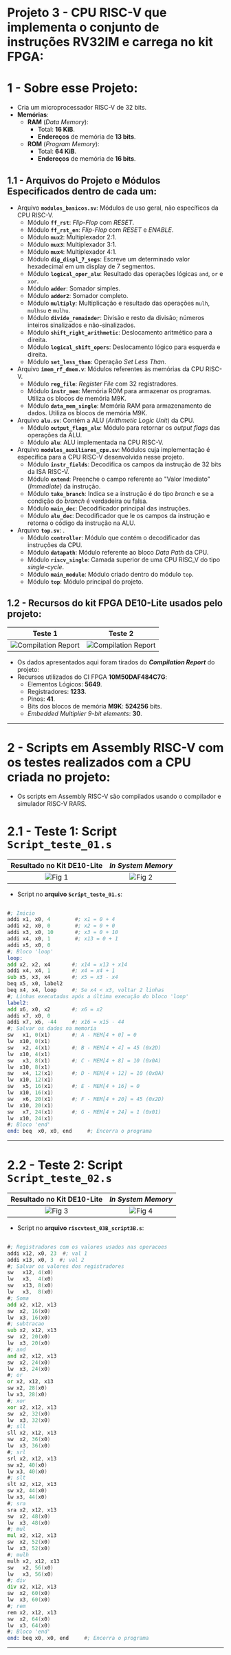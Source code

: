 # Projeto 3 - CPU RISC-V que implementa o conjunto de instruções RV32IM e carrega no kit FPGA:              
         
# 1 - Sobre esse Projeto:        
 - Cria um microprocessador RISC-V de 32 bits.      
 - **Memórias**:     
	- **RAM** (_Data Memory_):     
		- Total: **16 KiB**.      
		- **Endereços** de memória de **13 bits**.      
	- **ROM** (_Program Memory_):     
		- Total: **64 KiB**.      
		- **Endereços** de memória de **16 bits**.      
	

## 1.1 - Arquivos do Projeto e Módulos Especificados dentro de cada um:       
 - Arquivo **`modulos_basicos.sv`**: Módulos de uso geral, não específicos da CPU RISC-V.        
	- Módulo **`ff_rst`**: _Flip-Flop_ com _RESET_.      
	- Módulo **`ff_rst_en`**: _Flip-Flop_ com _RESET_ e _ENABLE_.      
	- Módulo **`mux2`**: Multiplexador 2:1.      
	- Módulo **`mux3`**: Multiplexador 3:1.      
	- Módulo **`mux4`**: Multiplexador 4:1.      
	- Módulo **`dig_displ_7_segs`**: Escreve um determinado valor hexadecimal em um display de 7 segmentos.           
	- Módulo **`logical_oper_alu`**: Resultado das operações lógicas `and`, `or` e `xor`.      
	- Módulo **`adder`**: Somador simples.      
	- Módulo **`adder2`**: Somador completo.      
	- Módulo **`multiply`**: Multiplicação e resultado das operações `mulh`, `mulhsu` e `mulhu`.      
	- Módulo **`divide_remainder`**: Divisão e resto da divisão; números inteiros sinalizados e não-sinalizados.            
	- Módulo **`shift_right_arithmetic`**: Deslocamento aritmético para a direita.      
	- Módulo **`logical_shift_opers`**: Deslocamento lógico para esquerda e direita.      
	- Módulo **`set_less_than`**: Operação _Set Less Than_.      
 - Arquivo **`imem_rf_dmem.v`**: Módulos referentes às memórias da CPU RISC-V.     
	- Módulo **`reg_file`**: _Register File_ com 32 registradores.      
	- Módulo **`instr_mem`**: Memória ROM para armazenar os programas. Utiliza os blocos de memória M9K.      
	- Módulo **`data_mem_single`**: Memória RAM para armazenamento de dados. Utiliza os blocos de memória M9K.     
 - Arquivo **`alu.sv`**: Contém a ALU (_Arithmetic Logic Unit_) da CPU.    
	- Módulo **`output_flags_alu`**: Módulo para retornar os _output flags_ das operações da ALU.      
	- Módulo **`alu`**: ALU implementada na CPU RISC-V.          
 - Arquivo **`modulos_auxiliares_cpu.sv`**: Módulos cuja implementação é específica para a CPU RISC-V desenvolvida nesse projeto.        
	- Módulo **`instr_fields`**: Decodifica os campos da instrução de 32 bits da ISA RISC-V.      
	- Módulo **`extend`**: Preenche o campo referente ao "Valor Imediato" (_Immediate_) da instrução.      
	- Módulo **`take_branch`**: Indica se a instrução é do tipo _branch_ e se a condição do _branch_ é verdadeira ou falsa.      
	- Módulo **`main_dec`**: Decodificador principal das instruções.      
	- Módulo **`alu_dec`**: Decodificador que le os campos da instrução e retorna o código da instrução na ALU.      
 - Arquivo **`top.sv`**: .     
	- Módulo **`controller`**: Módulo que contém o decodificador das instruções da CPU.      
	- Módulo **`datapath`**: Módulo referente ao bloco _Data Path_ da CPU.    
	- Módulo **`riscv_single`**: Camada superior de uma CPU RISC_V do tipo _single-cycle_.      
	- Módulo **`main_module`**: Módulo criado dentro do módulo `top`.  
	- Módulo **`top`**: Módulo principal do projeto.      
       

## 1.2 - Recursos do kit FPGA DE10-Lite usados pelo projeto:     
| Teste 1 | Teste 2 |      
| :---: | :---: |
| ![_Compilation Report_](./Resultados/Out_01_CompilationReport_Teste1.jpg) | ![_Compilation Report_](./Resultados/Out_03_CompilationReport_Teste2.jpg) |
           
 - Os dados apresentados aqui foram tirados do **_Compilation Report_** do projeto:        
 - Recursos utilizados do CI FPGA **10M50DAF484C7G**:       
	- Elementos Lógicos: **5649**.      
	- Registradores: **1233**.     
	- Pinos: **41**.     
	- Bits dos blocos de memória **M9K**: **524256** bits.   
	- _Embedded Multiplier 9-bit elements_: **30**.       
	 
---       
         


# 2 - Scripts em Assembly RISC-V com os testes realizados com a CPU criada no projeto:        
 - Os scripts em Assembly RISC-V são compilados usando o compilador e simulador RISC-V RARS.        
       


# 2.1 - Teste 1: Script `Script_teste_01.s`        
| Resultado no Kit DE10-Lite | _In System Memory_ |      
| :---: | :---: |
| ![Fig 1](./Resultados/Foto_01_Teste01.jpg) | ![Fig 2](./Resultados/Out_02_InSystemMemory_ScriptTeste1.jpg) |
           
 - Script no **arquivo `Script_teste_01.s`**:       
        
```asm     
        
#; Inicio
addi x1, x0, 4        #; x1 = 0 + 4
addi x2, x0, 0        #; x2 = 0 + 0
addi x3, x0, 10       #; x3 = 0 + 10
addi x4, x0, 1        #; x13 = 0 + 1
addi x5, x0, 0
#; Bloco 'loop'
loop: 
add x2, x2, x4       #; x14 = x13 + x14 
addi x4, x4, 1       #; x4 = x4 + 1
sub x5, x3, x4       #; x5 = x3 - x4
beq x5, x0, label2
beq x4, x4, loop     #; Se x4 < x3, voltar 2 linhas
#; Linhas executadas após a última execução do bloco 'loop'
label2:
add x6, x0, x2       #; x6 = x2
addi x7, x0, 0
addi x7, x6, -44     #; x16 = x15 - 44
#; Salvar os dados na memoria
sw   x1, 0(x1)       #; A - MEM[4 + 0] = 0
lw  x10, 0(x1)
sw   x2, 4(x1)       #; B - MEM[4 + 4] = 45 (0x2D)
lw  x10, 4(x1)
sw   x3, 8(x1)       #; C - MEM[4 + 8] = 10 (0x0A)
lw  x10, 8(x1)
sw   x4, 12(x1)      #; D - MEM[4 + 12] = 10 (0x0A)
lw  x10, 12(x1)
sw   x5, 16(x1)      #; E - MEM[4 + 16] = 0
lw  x10, 16(x1)
sw   x6, 20(x1)      #; F - MEM[4 + 20] = 45 (0x2D)
lw  x10, 20(x1)
sw   x7, 24(x1)      #; G - MEM[4 + 24] = 1 (0x01)
lw  x10, 24(x1)
#; Bloco 'end'
end: beq  x0, x0, end     #; Encerra o programa
```      
       
---       
         


# 2.2 - Teste 2: Script `Script_teste_02.s`        
| Resultado no Kit DE10-Lite | _In System Memory_ |      
| :---: | :---: |
| ![Fig 3](./Resultados/Out_03_CompilationReport_Teste2.jpg) | ![Fig 4](./Resultados/Out_04_InSystemMemory_ScriptTeste2.jpg) |
           
 - Script no **arquivo `riscvtest_03B_script3B.s`**:       
        
```asm     
         
#; Registradores com os valores usados nas operacoes
addi x12, x0, 23  #; val 1
addi x13, x0, 3  #; val 2
#; Salvar os valores dos registradores
sw   x12, 4(x0)
lw   x3,  4(x0)
sw   x13, 8(x0)
lw   x3,  8(x0)
#; Soma
add x2, x12, x13
sw  x2, 16(x0)
lw  x3, 16(x0)
#; subtracao
sub x2, x12, x13
sw  x2, 20(x0)
lw  x3, 20(x0)
#; and
and x2, x12, x13
sw  x2, 24(x0)
lw  x3, 24(x0)
#; or
or x2, x12, x13
sw x2, 28(x0)
lw x3, 28(x0)
#; xor
xor x2, x12, x13
sw  x2, 32(x0)
lw  x3, 32(x0)
#; sll
sll x2, x12, x13
sw  x2, 36(x0)
lw  x3, 36(x0)
#; srl
srl x2, x12, x13
sw x2, 40(x0)
lw x3, 40(x0)
#; slt
slt x2, x12, x13
sw x2, 44(x0)
lw x3, 44(x0)
#; sra
sra x2, x12, x13
sw  x2, 48(x0)
lw  x3, 48(x0)
#; mul
mul x2, x12, x13
sw  x2, 52(x0)
lw  x3, 52(x0)
#; mulh
mulh x2, x12, x13
sw   x2, 56(x0)
lw   x3, 56(x0)
#; div
div x2, x12, x13
sw  x2, 60(x0)
lw  x3, 60(x0)
#; rem
rem x2, x12, x13
sw  x2, 64(x0)
lw  x3, 64(x0)
#; Bloco 'end'
end: beq x0, x0, end     #; Encerra o programa
```      
        
---       
         

